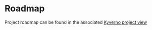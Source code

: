# Roadmap

Project roadmap can be found in the associated [Kyverno project view](https://github.com/kyverno/kyverno/projects/8)